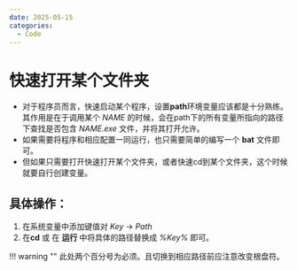 ```yaml
---
date: 2025-05-15
categories:
  - Code
---
```

# 快速打开某个文件夹

<!-- more -->

- 对于程序员而言，快速启动某个程序，设置**path**环境变量应该都是十分熟练。其作用是在于调用某个 _NAME_ 的时候，会在path下的所有变量所指向的路径下查找是否包含 _NAME.exe_ 文件，并将其打开允许。
- 如果需要将程序和相应配置一同运行，也只需要简单的编写一个 **bat** 文件即可。
- 但如果只需要打开快速打开某个文件夹，或者快速cd到某个文件夹，这个时候就要自行创建变量。

## 具体操作：

1. 在系统变量中添加键值对 _Key_ -> _Path_
2. 在**cd** 或 在 **运行** 中将具体的路径替换成 _%Key%_ 即可。

!!! warning ""
    此处两个百分号为必须。且切换到相应路径前应注意改变根盘符。
